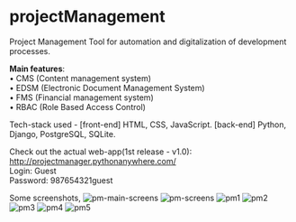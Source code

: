 # projectManagement
Project Management Tool for automation and digitalization of development processes.  

<b>Main features</b>:  
• CMS (Content management system)  
• EDSM (Electronic Document Management System)  
• FMS (Financial management system)  
• RBAC (Role Based Access Control)

Tech-stack used - [front-end] HTML, CSS, JavaScript. [back-end] Python, Django, PostgreSQL, SQLite.
  
Check out the actual web-app(1st release - v1.0): http://projectmanager.pythonanywhere.com/  
Login: Guest  
Password: 987654321guest  

Some screenshots,
![pm-main-screens](https://user-images.githubusercontent.com/50765400/111982375-b49ce300-8b2a-11eb-9b74-68b082dc2e94.png)
![pm-screens](https://user-images.githubusercontent.com/50765400/111982486-d9915600-8b2a-11eb-9c3e-c08709f771f7.png)
![pm1](https://user-images.githubusercontent.com/50765400/111982496-de560a00-8b2a-11eb-9266-35103d3b8a07.JPG)
![pm2](https://user-images.githubusercontent.com/50765400/111982518-e2822780-8b2a-11eb-8f5e-06c112080398.JPG)
![pm3](https://user-images.githubusercontent.com/50765400/111982529-e615ae80-8b2a-11eb-97f6-fa7e5219a821.JPG)
![pm4](https://user-images.githubusercontent.com/50765400/111982538-e9109f00-8b2a-11eb-9484-c3e36560ab8d.JPG)
![pm5](https://user-images.githubusercontent.com/50765400/111982551-ec0b8f80-8b2a-11eb-9a5b-c9df31bc6391.JPG)
